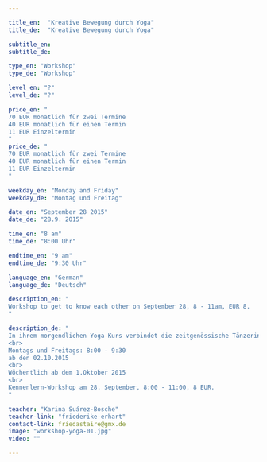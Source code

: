 ```yaml
---

title_en:  "Kreative Bewegung durch Yoga"
title_de:  "Kreative Bewegung durch Yoga"

subtitle_en:  
subtitle_de:  

type_en: "Workshop"
type_de: "Workshop"

level_en: "?"
level_de: "?"

price_en: "
70 EUR monatlich für zwei Termine
40 EUR monatlich für einen Termin
11 EUR Einzeltermin
"
price_de: "
70 EUR monatlich für zwei Termine
40 EUR monatlich für einen Termin
11 EUR Einzeltermin
"

weekday_en: "Monday and Friday"
weekday_de: "Montag und Freitag"

date_en: "September 28 2015"
date_de: "28.9. 2015"

time_en: "8 am"
time_de: "8:00 Uhr"

endtime_en: "9 am"
endtime_de: "9:30 Uhr"

language_en: "German"
language_de: "Deutsch"

description_en: "
Workshop to get to know each other on September 28, 8 - 11am, EUR 8.
"

description_de: "
In ihrem morgendlichen Yoga-Kurs verbindet die zeitgenössische Tänzerin Karina Suárez-Bosche Elemente des Hatha und Ashtanga Yogas (Sonnengruß, Asanas, Atem-Übungen u.s.w.) mit denen aus dem Tanz und der Bewegungs-Improvisation.  Die regelmäßige Praxis, schafft Raum für das Bewusstsein des aktuellen Zustandes unseres Seins sowie das Gleichgewicht zwischen Körper, Geist und Seele. Das Ziel ist eine bessere Organisation, Präsenz und Stärkung des Körpers, wodurch sich - auch im Alltag - Vertrauen in dem Selbst und Kreativität entwickelt.
<br>
Montags und Freitags: 8:00 - 9:30
ab den 02.10.2015
<br>
Wöchentlich ab dem 1.Oktober 2015
<br>
Kennenlern-Workshop am 28. September, 8:00 - 11:00, 8 EUR.
"

teacher: "Karina Suárez-Bosche"
teacher-link: "friederike-erhart"
contact-link: friedastaire@gmx.de
image: "workshop-yoga-01.jpg"
video: ""

---
```




